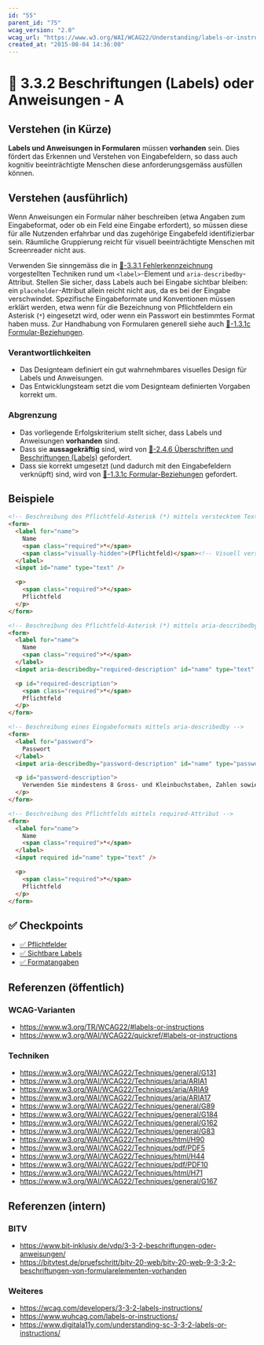 ```yaml
---
id: "55"
parent_id: "75"
wcag_version: "2.0"
wcag_url: "https://www.w3.org/WAI/WCAG22/Understanding/labels-or-instructions.html"
created_at: "2015-08-04 14:36:00"
---
```


# 📜 3.3.2 Beschriftungen (Labels) oder Anweisungen - A

## Verstehen (in Kürze)

**Labels und Anweisungen in Formularen** müssen **vorhanden** sein. Dies fördert das Erkennen und Verstehen von Eingabefeldern, so dass auch kognitiv beeinträchtigte Menschen diese anforderungsgemäss ausfüllen können.

## Verstehen (ausführlich)

Wenn Anweisungen ein Formular näher beschreiben (etwa Angaben zum Eingabeformat, oder ob ein Feld eine Eingabe erfordert), so müssen diese für alle Nutzenden erfahrbar und das zugehörige Eingabefeld identifizierbar sein. Räumliche Gruppierung reicht für visuell beeinträchtigte Menschen mit Screenreader nicht aus.

Verwenden Sie sinngemäss die in [📜-3.3.1 Fehlerkennzeichnung](/de/wcag/3.3.1-fehlerkennzeichnung) vorgestellten Techniken rund um `<label>`-Element und `aria-describedby`-Attribut. Stellen Sie sicher, dass Labels auch bei Eingabe sichtbar bleiben: ein `placeholder`-Attribut allein reicht nicht aus, da es bei der Eingabe verschwindet. Spezifische Eingabeformate und Konventionen müssen erklärt werden, etwa wenn für die Bezeichnung von Pflichtfeldern ein Asterisk (`*`) eingesetzt wird, oder wenn ein Passwort ein bestimmtes Format haben muss. Zur Handhabung von Formularen generell siehe auch [📜-1.3.1c Formular-Beziehungen](/de/wcag/1.3.1c-formular-beziehungen).

### Verantwortlichkeiten

- Das Designteam definiert ein gut wahrnehmbares visuelles Design für Labels und Anweisungen.
- Das Entwicklungsteam setzt die vom Designteam definierten Vorgaben korrekt um.

### Abgrenzung

- Das vorliegende Erfolgskriterium stellt sicher, dass Labels und Anweisungen **vorhanden** sind.
- Dass sie **aussagekräftig** sind, wird von [📜-2.4.6 Überschriften und Beschriftungen (Labels)](/de/wcag/2.4.6-ueberschriften-und-beschriftungen-labels) gefordert.
- Dass sie korrekt umgesetzt (und dadurch mit den Eingabefeldern verknüpft) sind, wird von [📜-1.3.1c Formular-Beziehungen](/de/wcag/1.3.1c-formular-beziehungen) gefordert.

## Beispiele

```html
<!-- Beschreibung des Pflichtfeld-Asterisk (*) mittels verstecktem Text -->
<form>
  <label for="name">
    Name
    <span class="required">*</span>
    <span class="visually-hidden">(Pflichtfeld)</span><!-- Visuell versteckt (für CSS siehe 1.3.1a) -->
  </label>
  <input id="name" type="text" />

  <p>
    <span class="required">*</span>
    Pflichtfeld
  </p>
</form>

<!-- Beschreibung des Pflichtfeld-Asterisk (*) mittels aria-describedby -->
<form>
  <label for="name">
    Name
    <span class="required">*</span>
  </label>
  <input aria-describedby="required-description" id="name" type="text" />

  <p id="required-description">
    <span class="required">*</span>
    Pflichtfeld
  </p>
</form>

<!-- Beschreibung eines Eingabeformats mittels aria-describedby -->
<form>
  <label for="password">
    Passwort
  </label>
  <input aria-describedby="password-description" id="name" type="password" />

  <p id="password-description">
    Verwenden Sie mindestens 8 Gross- und Kleinbuchstaben, Zahlen sowie Sonderzeichen.
  </p>
</form>

<!-- Beschreibung des Pflichtfelds mittels required-Attribut -->
<form>
  <label for="name">
    Name
    <span class="required">*</span>
  </label>
  <input required id="name" type="text" />

  <p>
    <span class="required">*</span>
    Pflichtfeld
  </p>
</form>
```

## ✅ Checkpoints

- [✅ Pflichtfelder](pflichtfelder)
- [✅ Sichtbare Labels](sichtbare-labels)
- [✅ Formatangaben](formatangaben)

## Referenzen (öffentlich)

### WCAG-Varianten
- <https://www.w3.org/TR/WCAG22/#labels-or-instructions>
- <https://www.w3.org/WAI/WCAG22/quickref/#labels-or-instructions>

### Techniken
- <https://www.w3.org/WAI/WCAG22/Techniques/general/G131>
- <https://www.w3.org/WAI/WCAG22/Techniques/aria/ARIA1>
- <https://www.w3.org/WAI/WCAG22/Techniques/aria/ARIA9>
- <https://www.w3.org/WAI/WCAG22/Techniques/aria/ARIA17>
- <https://www.w3.org/WAI/WCAG22/Techniques/general/G89>
- <https://www.w3.org/WAI/WCAG22/Techniques/general/G184>
- <https://www.w3.org/WAI/WCAG22/Techniques/general/G162>
- <https://www.w3.org/WAI/WCAG22/Techniques/general/G83>
- <https://www.w3.org/WAI/WCAG22/Techniques/html/H90>
- <https://www.w3.org/WAI/WCAG22/Techniques/pdf/PDF5>
- <https://www.w3.org/WAI/WCAG22/Techniques/html/H44>
- <https://www.w3.org/WAI/WCAG22/Techniques/pdf/PDF10>
- <https://www.w3.org/WAI/WCAG22/Techniques/html/H71>
- <https://www.w3.org/WAI/WCAG22/Techniques/general/G167>

## Referenzen (intern)

### BITV
- <https://www.bit-inklusiv.de/vdp/3-3-2-beschriftungen-oder-anweisungen/>
- <https://bitvtest.de/pruefschritt/bitv-20-web/bitv-20-web-9-3-3-2-beschriftungen-von-formularelementen-vorhanden>

### Weiteres
- <https://wcag.com/developers/3-3-2-labels-instructions/>
- <https://www.wuhcag.com/labels-or-instructions/>
- <https://www.digitala11y.com/understanding-sc-3-3-2-labels-or-instructions/>